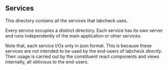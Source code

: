 ## Services

This directory contains all the services that labcheck uses.


Every service occupies a distinct directory. Each service has its own
server and runs independently of the main application or other services.

Note that, each service I/Os only in json format. This is because these services are not intended 
to be used by the end-users of labcheck _directly_. Their usage is carried out by the constituent
react components and views internally, all oblivious to the end-users.




